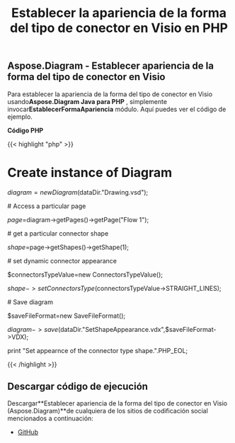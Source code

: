 ﻿---
title: Establecer la apariencia de la forma del tipo de conector en Visio en PHP
type: docs
weight: 100
url: /es/java/set-appearance-of-the-connector-type-shape-in-visio-in-php/
---
## **Aspose.Diagram - Establecer apariencia de la forma del tipo de conector en Visio**
 Para establecer la apariencia de la forma del tipo de conector en Visio usando**Aspose.Diagram Java para PHP** , simplemente invocar**EstablecerFormaApariencia** módulo. Aquí puedes ver el código de ejemplo.

**Código PHP**

{{< highlight "php" >}}

 # Create instance of Diagram

$diagram =new Diagram($dataDir."Drawing.vsd");

\# Access a particular page

$page=$diagram->getPages()->getPage("Flow 1");

\# get a particular connector shape

$shape=$page->getShapes()->getShape(1);

\# set dynamic connector appearance

$connectorsTypeValue=new ConnectorsTypeValue();

$shape->setConnectorsType($connectorsTypeValue->STRAIGHT_LINES);

\# Save diagram

$saveFileFormat=new SaveFileFormat();

$diagram->save($dataDir."SetShapeAppearance.vdx",$saveFileFormat->VDX);

print "Set appearnce of the connector type shape.".PHP_EOL;

{{< /highlight >}}
## **Descargar código de ejecución**
 Descargar**Establecer apariencia de la forma del tipo de conector en Visio (Aspose.Diagram)**de cualquiera de los sitios de codificación social mencionados a continuación:

- [GitHub](https://github.com/asposediagram/Aspose.Diagram-for-Java/blob/master/Plugins/Aspose_Diagram_Java_for_PHP/src/aspose/diagram/WorkingwithShapes/SetShapeAppearance.php)

